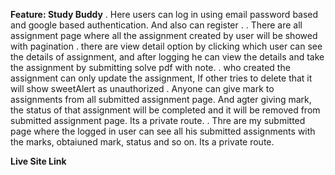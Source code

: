 **Feature: Study Buddy**
. Here users can log in using  email password based and google based authentication. And also can register .
. There are all assignment page where all the assignment created by user will be showed with pagination
. there are view detail option by clicking which user can see the details of assignment, and after logging he can view the details and take the assignment by submitting   solve pdf with note.
.  who created the assignment can  only update the assignment, If other tries to delete that it will show sweetAlert as unauthorized
.  Anyone can give mark to assignments from all submitted assignment page. And agter giving mark, the status of that assignment will be completed and it will be removed from submitted assignment page. Its a private route. 
. Thre are my submitted page where the logged in user can see all his submitted assignments with the marks, obtaiuned mark, status and so on. Its a private route. 


**Live Site Link**

